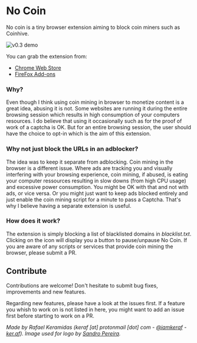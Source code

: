 # No Coin
No coin is a tiny browser extension aiming to block coin miners such as Coinhive.

![v0.3 demo](https://ker.af/content/images/2017/09/nocoin-v0.3.gif)

You can grab the extension from: 
* [Chrome Web Store](https://chrome.google.com/webstore/detail/no-coin/gojamcfopckidlocpkbelmpjcgmbgjcl)
* [FireFox Add-ons](https://addons.mozilla.org/en-US/firefox/addon/no-coin/)

### Why?
Even though I think using coin mining in browser to monetize content is a great idea, abusing it is not. Some websites are running it during the entire browsing session which results in high consumption of your computers resources. I do believe that using it occasionally such as for the proof of work of a captcha is OK. But for an entire browsing session, the user should have the choice to opt-in which is the aim of this extension.

### Why not just block the URLs in an adblocker?
The idea was to keep it separate from adblocking. Coin mining in the browser is a different issue. Where ads are tracking you and visually interfering with your browsing experience, coin mining, if abused, is eating your computer ressources resulting in slow downs (from high CPU usage) and excessive power consumption. You might be OK with that and not with ads, or vice versa. Or you might just want to keep ads blocked entirely and just enable the coin mining script for a minute to pass a Captcha. That's why I believe having a separate extension is useful.

### How does it work?
The extension is simply blocking a list of blacklisted domains in *blacklist.txt*. Clicking on the icon will display you a button to pause/unpause No Coin. If you are aware of any scripts or services that provide coin mining the browser, please submit a PR.

## Contribute
Contributions are welcome! Don't hesitate to submit bug fixes, improvements and new features. 

Regarding new features, please have a look at the issues first. If a feature you whish to work on is not listed in here, you might want to add an issue first before starting to work on a PR.


*Made by Rafael Keramidas (keraf [at] protonmail [dot] com - [@iamkeraf](https://www.twitter.com/iamkeraf) - [ker.af](https://ker.af/)). Image used for logo by [Sandro Pereira](https://www.iconfinder.com/icons/33757/coin_question_icon).*

